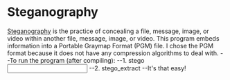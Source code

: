 # Steganography
[Steganography](https://en.wikipedia.org/wiki/Steganography) is the practice of concealing a file, message, image, or video within another file, message, image, or video. This program embeds information into a Portable Graymap Format (PGM) file. I chose the PGM format because it does not have any compression algorithms to deal with.
--To run the program (after compiling):
--1. stego <input PGM> <output PGM> <payload file>
--2. stego_extract <output PGM> <decrypted payload file>
--It's that easy!
